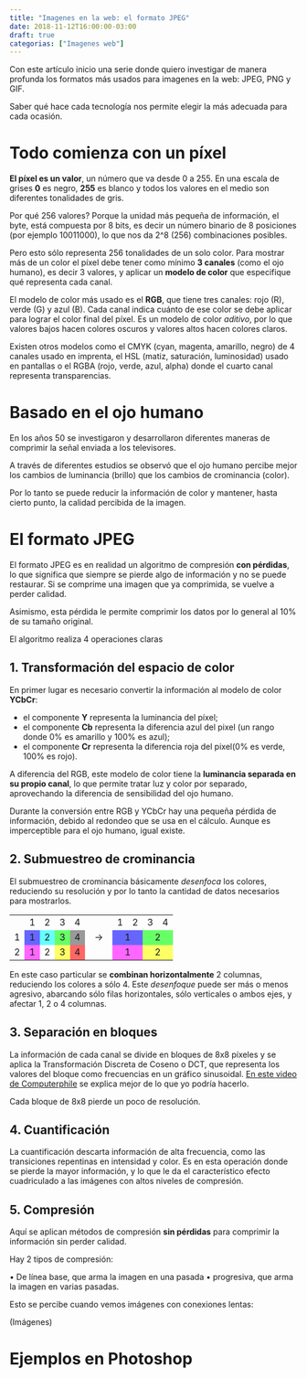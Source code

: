 ```yaml
---
title: "Imagenes en la web: el formato JPEG"
date: 2018-11-12T16:00:00-03:00
draft: true
categorias: ["Imagenes web"]
---
```


Con este artículo inicio una serie donde quiero investigar de manera profunda los formatos más usados para imagenes en la web: JPEG, PNG y GIF.

Saber qué hace cada tecnología nos permite elegir la más adecuada para cada ocasión.

# Todo comienza con un píxel

**El píxel es un valor**, un número que va desde 0 a 255. En una escala de grises **0** es negro, **255** es blanco y todos los valores en el medio son diferentes tonalidades de gris.

Por qué 256 valores? Porque la unidad más pequeña de información, el byte, está compuesta por 8 bits, es decir un número binario de 8 posiciones (por ejemplo 10011000), lo que nos da 2^8 (256) combinaciones posibles.

Pero esto sólo representa 256 tonalidades de un solo color. Para mostrar más de un color el píxel debe tener como mínimo **3 canales** (como el ojo humano), es decir 3 valores, y aplicar un **modelo de color** que especifique qué representa cada canal.

El modelo de color más usado es el **RGB**, que tiene tres canales: rojo \(R\), verde (G) y azul (B). Cada canal indica cuánto de ese color se debe aplicar para lograr el color final del píxel. Es un modelo de color *aditivo*, por lo que valores bajos hacen colores oscuros y valores altos hacen colores claros.

Existen otros modelos como el CMYK (cyan, magenta, amarillo, negro) de 4 canales usado en imprenta, el HSL (matiz, saturación, luminosidad) usado en pantallas o el RGBA (rojo, verde, azul, alpha) donde el cuarto canal representa transparencias.


# Basado en el ojo humano
En los años 50 se investigaron y desarrollaron diferentes maneras de comprimir la señal enviada a los televisores.

A través de diferentes estudios se observó que el ojo humano percibe mejor los cambios de luminancia (brillo) que los cambios de crominancia (color).

Por lo tanto se puede reducir la información de color y mantener, hasta cierto punto, la calidad percibida de la imagen.

# El formato JPEG
El formato JPEG es en realidad un algoritmo de compresión **con pérdidas**, lo que significa que siempre se pierde algo de información y no se puede restaurar. Si se comprime una imagen que ya comprimida, se vuelve a perder calidad.

Asimismo, esta pérdida le permite comprimir los datos por lo general al 10% de su tamaño original.

El algoritmo realiza 4 operaciones claras

## 1. Transformación del espacio de color
En primer lugar es necesario convertir la información al modelo de color **YCbCr**:

* el componente **Y** representa la luminancia del píxel;
* el componente **Cb** representa la diferencia azul del pixel (un rango donde 0% es amarillo y 100% es azul);
* el componente **Cr** representa la diferencia roja del pixel(0% es verde, 100% es rojo).

A diferencia del RGB, este modelo de color tiene la **luminancia separada en su propio canal**, lo que permite tratar luz y color por separado, aprovechando la diferencia de sensibilidad del ojo humano.

Durante la conversión entre RGB y YCbCr hay una pequeña pérdida de información, debido al redondeo que se usa en el cálculo. Aunque es imperceptible para el ojo humano, igual existe.

## 2. Submuestreo de crominancia
El submuestreo de crominancia básicamente *desenfoca* los colores, reduciendo su resolución y por lo tanto la cantidad de datos necesarios para mostrarlos.

<table class="sin-bordes centrar">
    <tr>
        <td></td>
        <td>1</td>
        <td>2</td>
        <td>3</td>
        <td>4</td>
        <td rowspan="3"> &nbsp; &rarr; &nbsp; </td>
        <td>1</td>
        <td>2</td>
        <td>3</td>
        <td>4</td>
    </tr>
    <tr>
        <td>1</td>
        <td style="background:#6666ff;text-align:center">1</td>
        <td style="background:#66ffff;text-align:center">2</td>
        <td style="background:#66ff66;text-align:center">3</td>
        <td style="background:#999999;text-align:center">4</td>
        <td style="background:#6666ff;text-align:center" colspan="2">1</td>
        <td style="background:#66ff66;text-align:center" colspan="2">2</td>
    </tr>
    <tr>
        <td>2</td>
        <td style="background:#ff66ff;text-align:center">1</td>
        <td style="background:#ffffff;text-align:center">2</td>
        <td style="background:#ffff66;text-align:center">3</td>
        <td style="background:#ff6666;text-align:center">4</td>
        <td style="background:#ff66ff;text-align:center" colspan="2">1</td>
        <td style="background:#ffff66;text-align:center" colspan="2">2</td>
    </tr>
</table>

En este caso particular se **combinan horizontalmente** 2 columnas, reduciendo los colores a sólo 4. Este *desenfoque* puede ser más o menos agresivo, abarcando sólo filas horizontales, sólo verticales o ambos ejes, y afectar 1, 2 o 4 columnas. 


## 3. Separación en bloques
La información de cada canal se divide en bloques de 8x8 píxeles y se aplica la Transformación Discreta de Coseno o DCT, que representa los valores del bloque como frecuencias en un gráfico sinusoidal. [En este video de Computerphile](https://www.youtube.com/watch?v=Q2aEzeMDHMA) se explica mejor de lo que yo podría hacerlo.

Cada bloque de 8x8 pierde un poco de resolución.


## 4. Cuantificación
La cuantificación descarta información de alta frecuencia, como las transiciones repentinas en intensidad y color. Es en esta operación donde se pierde la mayor información, y lo que le da el característico efecto cuadriculado a las imágenes con altos niveles de compresión.


## 5. Compresión
Aquí se aplican métodos de compresión **sin pérdidas** para comprimir la información sin perder calidad.

Hay 2 tipos de compresión:

• De línea base, que arma la imagen en una pasada
• progresiva, que arma la imagen en varias pasadas.

Esto se percibe cuando vemos imágenes con conexiones lentas:

(Imágenes)




# Ejemplos en Photoshop